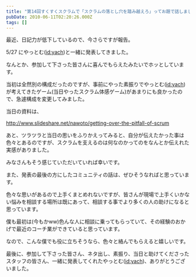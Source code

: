 ```yaml
---
title: "第14回すくすくスクラムで「スクラムの落とし穴を踏み越えろ」ってお題で話しました"
pubDate: 2010-06-11T02:20:26.000Z
tags: []
---
```


最近、日記力が低下しているので、今さらですが報告。

5/27 にやっとむ([id:yach](http://blog.hatena.ne.jp/yach/))と一緒に発表してきました。

なんとか、参加して下さった皆さんに喜んでもらえたみたいでホッとしています。

当初は全然別の構成だったのですが、事前にやった素振りでやっとむ([id:yach](http://blog.hatena.ne.jp/yach/))が考えてきたゲーム(当日やったスクラム体感ゲーム)があまりにも良かったので、急遽構成を変更してみました。

当日の資料は、

http://www.slideshare.net/nawoto/getting-over-the-pitfall-of-scrum

あと、ツラツラと当日の思いをふりかえってみると、自分が伝えたかった事は色々とあるのですが、スクラムを支えるのは何なのかってのをなんとか伝えれた実感がありました。

みなさんもそう感じていただいていれば幸いです。

また、発表の最後の方にしたコミュニティの話は、ぜひそうなればと思っています。

色々な思いがあるので上手くまとめれないですが、皆さんが現場で上手くいかない悩みを相談する場所は既にあって、相談する事でより多くの人の助けになると思っています。

僕も最初は(今もかww)色んな人に相談に乗ってもらっていて、その経験のおかげで最近のコーチ業ができていると思っています。

なので、こんな僕でも役に立ちそうなら、色々と絡んでもらえると嬉しいです。

最後に、参加して下さった皆さん、ネタ出し、素振り、当日と助けてくださったスタッフの皆さん、一緒に発表してくれたやっとむ([id:yach](http://blog.hatena.ne.jp/yach/))、ありがとうございました。